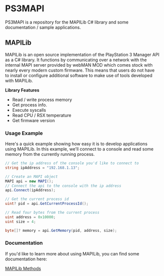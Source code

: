 # PS3MAPI
PS3MAPI is a repository for the MAPILib C# library and some documentation / sample applications.

## MAPILib
MAPILib is an open source implementation of the PlayStation 3 Manager API as a C# library. It functions by communicating over a network with the internal MAPI server provided by webMAN MOD which comes stock with nearly every modern custom firmware. This means that users do not have to install or configure additional software to make use of tools developed with MAPILib.

**Library Features**
* Read / write process memory
* Get process info.
* Execute syscalls
* Read CPU / RSX temperature
* Get firmware version

### Usage Example
Here's a quick example showing how easy it is to develop applications using MAPILib. In this example, we'll connect to a console and read some memory from the currently running process.
```C#
// Get the ip address of the console you'd like to connect to
string ipAddress = "192.168.1.13";

// Create an MAPI object 
MAPI api = new MAPI();
// Connect the api to the console with the ip address
api.Connect(ipAddress);

// Get the current process id
uint? pid = api.GetCurrentProcessId();

// Read four bytes from the current process
uint address = 0x10000;
uint size = 4;

byte[]? memory = api.GetMemory(pid, address, size);
```

### Documentation
If you'd like to learn more about using MAPILib, you can find some documentation here:

[MAPILib Methods](/docs/METHODS.md)